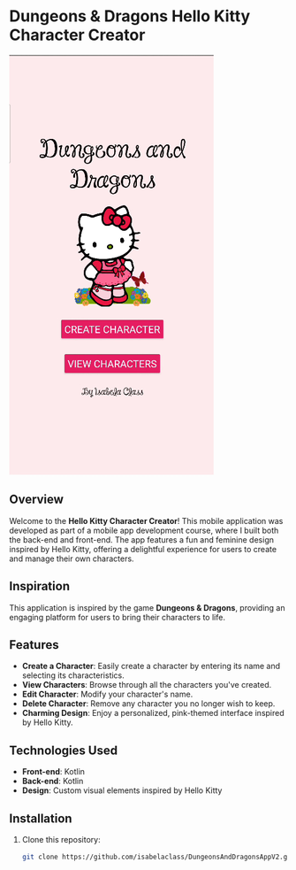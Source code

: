 # Dungeons & Dragons Hello Kitty Character Creator

![Hello Kitty Theme](https://github.com/isabelaclass/DungeonsAndDragonsAppV2/blob/main/DungeonsAndDragonsHelloKitty.png)

## Overview

Welcome to the **Hello Kitty Character Creator**! This mobile application was developed as part of a mobile app development course, where I built both the back-end and front-end. The app features a fun and feminine design inspired by Hello Kitty, offering a delightful experience for users to create and manage their own characters.

## Inspiration

This application is inspired by the game **Dungeons & Dragons**, providing an engaging platform for users to bring their characters to life.

## Features

- **Create a Character**: Easily create a character by entering its name and selecting its characteristics.
- **View Characters**: Browse through all the characters you've created.
- **Edit Character**: Modify your character's name.
- **Delete Character**: Remove any character you no longer wish to keep.
- **Charming Design**: Enjoy a personalized, pink-themed interface inspired by Hello Kitty.

## Technologies Used

- **Front-end**: Kotlin
- **Back-end**: Kotlin
- **Design**: Custom visual elements inspired by Hello Kitty

## Installation

1. Clone this repository:
   ```bash
   git clone https://github.com/isabelaclass/DungeonsAndDragonsAppV2.git
